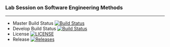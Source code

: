 ### Lab Session on Software Engineering Methods

---

- Master Build Status [![Build Status](https://travis-ci.org/migbash/sem.svg?branch=master)](https://travis-ci.org/migbash/sem)
- Develop Build Status [![Build Status](https://travis-ci.com/migbash/sem.svg?branch=develop)](https://travis-ci.com/migbash/sem)
- License [![LICENSE](https://img.shields.io/github/license/migbash/sem.svg?style=flat-square)](https://github.com/migbash/sem/blob/master/LICENSE)
- Release [![Releases](https://img.shields.io/github/release/migbash/sem/all.svg?style=flat-square)](https://github.com/migbash/sem/releases)
